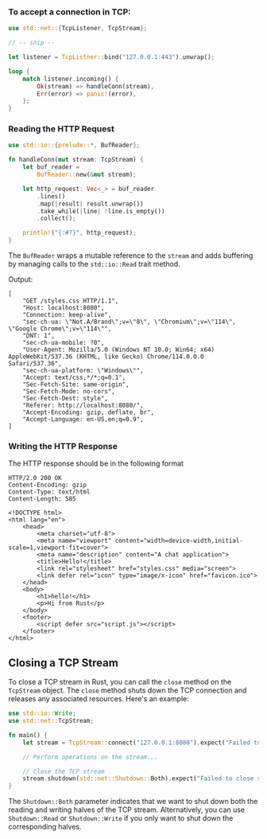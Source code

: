 ### To accept a connection in TCP:

```rust
use std::net::{TcpListener, TcpStream};

// -- snip --

let listener = TcpListner::bind("127.0.0.1:443").unwrap();

loop {
	match listener.incoming() {
		Ok(stream) => handleConn(stream),
		Err(error) => panic!(error),
	};
}
```

### Reading the HTTP Request

```rust
use std::io::{prelude::*, BufReader};

fn handleConn(mut stream: TcpStream) {
	let buf_reader = 
		BufReader::new(&mut stream);

	let http_request: Vec<_> = buf_reader
		.lines()
		.map(|result| result.unwrap())
		.take_while(|line| !line.is_empty())
		.collect();

	println!("{:#?}", http_request);
}
```

The `BufReader` wraps a mutable reference to the `stream` and adds buffering by managing calls to the `std::io::Read` trait method.

Output:
```
[
    "GET /styles.css HTTP/1.1",
    "Host: localhost:8080",
    "Connection: keep-alive",
    "sec-ch-ua: \"Not.A/Brand\";v=\"8\", \"Chromium\";v=\"114\", \"Google Chrome\";v=\"114\"",
    "DNT: 1",
    "sec-ch-ua-mobile: ?0",
    "User-Agent: Mozilla/5.0 (Windows NT 10.0; Win64; x64) AppleWebKit/537.36 (KHTML, like Gecko) Chrome/114.0.0.0 Safari/537.36",
    "sec-ch-ua-platform: \"Windows\"",
    "Accept: text/css,*/*;q=0.1",
    "Sec-Fetch-Site: same-origin",
    "Sec-Fetch-Mode: no-cors",
    "Sec-Fetch-Dest: style",
    "Referer: http://localhost:8080/",
    "Accept-Encoding: gzip, deflate, br",
    "Accept-Language: en-US,en;q=0.9",
]
```

### Writing the HTTP Response

The HTTP response should be in the following format

```
HTTP/2.0 200 OK
Content-Encoding: gzip
Content-Type: text/html
Content-Length: 585

<!DOCTYPE html>
<html lang="en">
    <head>
        <meta charset="utf-8">
        <meta name="viewport" content="width=device-width,initial-scale=1,viewport-fit=cover">
        <meta name="description" content="A chat application">
        <title>Hello!</title>
        <link rel="stylesheet" href="styles.css" media="screen">
        <link defer rel="icon" type="image/x-icon" href="favicon.ico">
    </head>
    <body>
        <h1>hello!</h1>
        <p>Hi from Rust</p>
    </body>
    <footer>
        <script defer src="script.js"></script>
    </footer>
</html>
```

## Closing a TCP Stream

To close a TCP stream in Rust, you can call the `close` method on the `TcpStream` object. The `close` method shuts down the TCP connection and releases any associated resources. Here's an example:

```rust
use std::io::Write;
use std::net::TcpStream;

fn main() {
    let stream = TcpStream::connect("127.0.0.1:8080").expect("Failed to connect");

    // Perform operations on the stream...

    // Close the TCP stream
    stream.shutdown(std::net::Shutdown::Both).expect("Failed to close stream");
}
```

The `Shutdown::Both` parameter indicates that we want to shut down both the reading and writing halves of the TCP stream. Alternatively, you can use `Shutdown::Read` or `Shutdown::Write` if you only want to shut down the corresponding halves.

